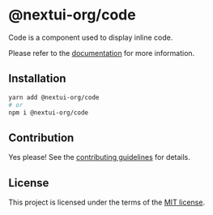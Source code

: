 # @nextui-org/code

Code is a component used to display inline code.

Please refer to the [documentation](https://nextui.org/docs/components/code) for more information.

## Installation

```sh
yarn add @nextui-org/code
# or
npm i @nextui-org/code
```

## Contribution

Yes please! See the
[contributing guidelines](https://github.com/nextui-org/nextui/blob/master/CONTRIBUTING.md)
for details.

## License

This project is licensed under the terms of the
[MIT license](https://github.com/nextui-org/nextui/blob/master/LICENSE).
